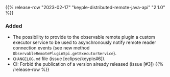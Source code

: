 {{% release-row "2023-02-17" "keyple-distributed-remote-java-api" "2.1.0" %}} 
### Added
- The possibility to provide to the observable remote plugin a custom executor service to be used to asynchronously 
  notify remote reader connection events (see new method `ObservableRemotePluginSpi.getExecutorService`).
- `CHANGELOG.md` file (issue [eclipse/keyple#6]).
- CI: Forbid the publication of a version already released (issue [#3])
{{% /release-row %}}
